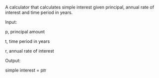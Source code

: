 A calculator that calculates simple interest given principal, annual rate of interest and time period in years.


Input:

   p, principal amount

   t, time period in years
   
   r, annual rate of interest

   
Output:

   simple interest = p*t*r
